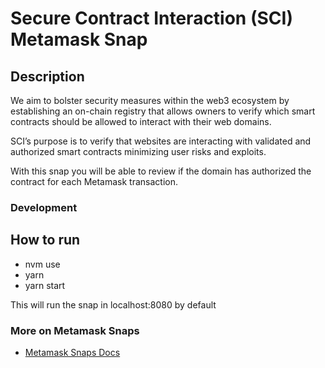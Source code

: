 # Secure Contract Interaction (SCI) Metamask Snap

## Description

We aim to bolster security measures within the web3 ecosystem by establishing an on-chain registry that allows owners to verify which smart contracts should be allowed to interact with their web domains.

SCI’s purpose is to verify that websites are interacting with validated and authorized smart contracts minimizing user risks and exploits.

With this snap you will be able to review if the domain has authorized the contract for each Metamask transaction.

### Development

##  How to run
- nvm use
- yarn
- yarn start

This will run the snap in localhost:8080 by default

### More on Metamask Snaps
- [Metamask Snaps Docs](https://docs.metamask.io/snaps/)
